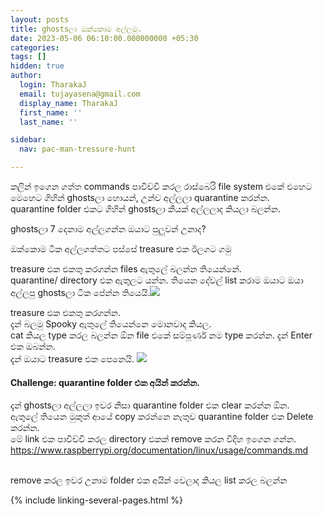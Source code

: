 ```yaml
---
layout: posts
title: ghostsලා ඔක්කොම අල්ලමු.
date: 2023-05-06 06:10:00.000000000 +05:30
categories:
tags: []
hidden: true
author:
  login: TharakaJ
  email: tujayasena@gmail.com
  display_name: TharakaJ
  first_name: ''
  last_name: ''

sidebar:
  nav: pac-man-tressure-hunt

---
```

<p><span>කලින් ඉගෙන ගත්ත commands පාවිච්චි කරල රාස්බෙරි file system එකේ එහෙට මෙහෙට ගිහින් ghostsලා හොයන්, උන්ව අල්ලලා quarantine කරන්න. </span><br /><span>quarantine folder එකට ගිහින් ghostsලා කීයක් අල්ලලාද කියලා බලන්න.</span></p>
<p>ghostsලා 7 දෙනාම අල්ලගන්න ඔයාට පුලුවන් උනාද?</p>
<p><span>ඔක්කොම ටික අල්ලගත්තට පස්සේ treasure එක ඊලගට ගමු</span></p>
<p><span>treasure එක එකතු කරගන්න files ඇතුලේ බලන්න තියෙන්නේ. </span><br /><span>quarantine/ directory එක ඇතුලට යන්න. තියෙන දේවල් list කරාම ඔයාට ඔයා අල්ලපු ghostsලා ටික පේන්න තියෙයි.<img src="{{ site.baseurl }}/static/2023/05/all-ghosts-e1683352346489.png" /></span></p>
<p><span>treasure එක එකතු කරගන්න.</span><br /><span>දැන් බලමු Spooky ඇතුලේ තියෙන්නෙ මොනවාද කියල.</span><br /><span>cat කියල type කරල බලන්න ඕන file එකේ සම්පූර්ණ නම type කරන්න. දැන් Enter එක ඔබන්න. </span><br /><span>දැන් ඔයාට treasure එක පෙනෙයි. <img src="{{ site.baseurl }}/static/2023/05/cat-e1683352624988.png" /></span></p>
<h4><span>Challenge: quarantine folder එක අයින් කරන්න.</span></h4>
<p><span>දැන් ghostsලා අල්ලලා ඉවර නිසා quarantine folder එක clear කරන්න ඕන.<br />ඇතුලේ තියෙන මුකුත් ආයේ copy කරන්නෙ නැතුව quarantine folder එක Delete කරන්න.<br />මේ link එක පාවිච්චි කරල directory එකක් remove කරන විදිහ ඉගෙන ගන්න. </span><span></span><span><a href="https://www.raspberrypi.org/documentation/linux/usage/commands.md">https://www.raspberrypi.org/documentation/linux/usage/commands.md</a></span></p>
<p><span><br />remove කරල ඉවර උනාම folder එක අයින් වෙලාද කියල list කරල බලන්න</span></p>

{% include linking-several-pages.html %}